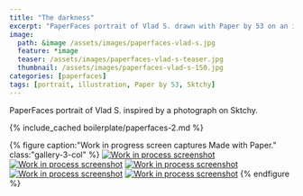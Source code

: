 ```yaml
---
title: "The darkness"
excerpt: "PaperFaces portrait of Vlad S. drawn with Paper by 53 on an iPad."
image: 
  path: &image /assets/images/paperfaces-vlad-s.jpg 
  feature: *image
  teaser: /assets/images/paperfaces-vlad-s-teaser.jpg
  thumbnail: /assets/images/paperfaces-vlad-s-150.jpg
categories: [paperfaces]
tags: [portrait, illustration, Paper by 53, Sktchy]
---
```


PaperFaces portrait of Vlad S. inspired by a photograph on Sktchy.

{% include_cached boilerplate/paperfaces-2.md %}

{% figure caption:"Work in progress screen captures Made with Paper." class:"gallery-3-col" %}
[![Work in process screenshot](/assets/images/paperfaces-vlad-s-process-1-600.jpg)](/assets/images/paperfaces-vlad-s-process-1-lg.jpg) [![Work in process screenshot](/assets/images/paperfaces-vlad-s-process-2-600.jpg)](/assets/images/paperfaces-vlad-s-process-2-lg.jpg) [![Work in process screenshot](/assets/images/paperfaces-vlad-s-process-3-600.jpg)](/assets/images/paperfaces-vlad-s-process-3-lg.jpg) [![Work in process screenshot](/assets/images/paperfaces-vlad-s-process-4-600.jpg)](/assets/images/paperfaces-vlad-s-process-4-lg.jpg) [![Work in process screenshot](/assets/images/paperfaces-vlad-s-process-5-600.jpg)](/assets/images/paperfaces-vlad-s-process-5-lg.jpg)
{% endfigure %}
